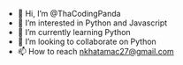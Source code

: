 - 👋 Hi, I’m @ThaCodingPanda
- 👀 I’m interested in Python and Javascript
- 🌱 I’m currently learning Python
- 💞️ I’m looking to collaborate on Python
- 📫 How to reach nkhatamac27@gmail.com

<!---
ThaCodingPanda/ThaCodingPanda is a ✨ special ✨ repository because its `README.md` (this file) appears on your GitHub profile.
You can click the Preview link to take a look at your changes.
--->
